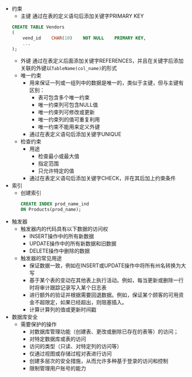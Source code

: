 - 约束
    - 主键
    通过在表的定义语句后添加关键字PRIMARY KEY
    ```sql
    CREATE TABLE Vendors
    (
        vend_id    CHAR(10)    NOT NULL    PRIMARY KEY,
        ...
    );
    ```
    - 外键
    通过在表定义后面添加关键字REFERENCES，并且在关键字后添加关联的外键以`TableName(col_name)`的形式
    - 唯一约束
        - 用来保证一列或一组列中的数据是唯一的，类似于主键，但与主键有区别：
            - 表可包含多个唯一约束
            - 唯一约束列可包含NULL值
            - 唯一约束列可修改或更新
            - 唯一约束列的值可重复利用
            - 唯一约束不能用来定义外键
        - 通过在表定义语句后添加关键字UNIQUE
    - 检查约束
        - 用途
            - 检查最小或最大值
            - 指定范围
            - 只允许特定的值
        - 通过在表定义语句后添加关键字CHECK，并在其后加上约束条件
- 索引
    - 创建索引
        ```sql
        CREATE INDEX prod_name_ind
        ON Products(prod_name);
        ```
- 触发器
    - 触发器内的代码具有以下数据的访问权
        - INSERT操作中的所有新数据
        - UPDATE操作中的所有新数据和旧数据
        - DELETE操作中删除的数据
    - 触发器的常见用途
        - 保证数据一致，例如在INSERT或UPDATE操作中将所有州名转换为大写
        - 基于某个表的变动在其他表上执行活动。例如，每当更新或删除一行时将审计跟踪记录写入某个日志表
        - 进行额外的验证并根据需要回退数据。例如，保证某个顾客的可用资金不超限定，如果已经超出，则阻塞插入。
        - 计算计算列的值或更新时间戳
- 数据库安全
    - 需要保护的操作
        - 对数据库管理功能（创建表、更改或删除已存在的表等）的访问；
        - 对特定数据库或表的访问
        - 访问的类型（只读、对特定列的访问等）
        - 仅通过视图或存储过程对表进行访问
        - 创建多层次的安全措施，从而允许多种基于登录的访问和控制
        - 限制管理用户账号的能力